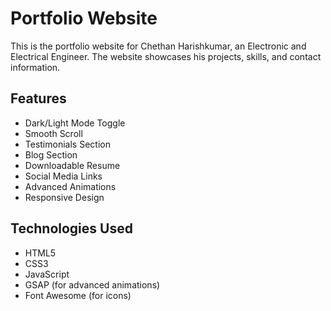# Portfolio Website

This is the portfolio website for Chethan Harishkumar, an Electronic and Electrical Engineer. The website showcases his projects, skills, and contact information.

## Features
- Dark/Light Mode Toggle
- Smooth Scroll
- Testimonials Section
- Blog Section
- Downloadable Resume
- Social Media Links
- Advanced Animations
- Responsive Design

## Technologies Used
- HTML5
- CSS3
- JavaScript
- GSAP (for advanced animations)
- Font Awesome (for icons)